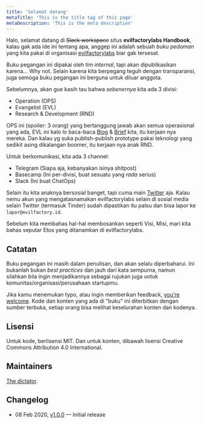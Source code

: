 ```yaml
---
title: 'Selamat datang'
metaTitle: 'This is the title tag of this page'
metaDescription: 'This is the meta description'
---
```


Halo, selamat datang di ~~Slack workspace~~ situs **evilfactorylabs Handbook**, kalau gak ada ide ini tentang apa, anggep ini adalah sebuah _buku pedoman_ yang kita pakai di organisasi [evilfactorylabs](https://evilfactorylabs.org) biar gak tersesat.

Buku pegangan ini dipakai oleh tim _internal_, tapi akan dipublikasikan karena... Why not. Selain karena kita berpegang teguh dengan transparansi, juga semoga buku pegangan ini berguna untuk diluar anggota.

Sebelumnya, akan gue kasih tau bahwa _sebenernya_ kita ada 3 divisi:

- Operation (OPS)
- Evangelist (EVL)
- Research & Development (RND)

OPS ini (spoiler: 3 orang) yang bertanggung jawab akan semua operasional yang ada, EVL ini kalo lo baca-baca [Blog](https://blog.evilfactory.id) & [Brief](https://brief.evilfactory.id) kita, itu kerjaan nya mereka. Dan kalau yg suka publish-publish prototype pakai teknologi yang sedikit asing dikalangan boomer, itu kerjaan nya anak RND.

Untuk berkomunikasi, kita ada 3 channel:

- Telegram (Siapa aja, kebanyakan isinya shitpost)
- Basecamp (Ini per-divisi, buat sesuatu yang _rada_ serius)
- Slack (Ini buat ChatOps)

Selain itu kita anaknya bersosial banget, tapi cuma main [Twitter](https://twitter.com/evilfactorylabs) aja. Kalau nemu akun yang mengatasnamakan evilfactorylabs selain di sosial media selain Twitter (termasuk Tinder) sudah dipastikan itu palsu dan bisa lapor ke `lapor@evilfactory.id`.

Sebelum kita membahas hal-hal membosankan seperti Visi, Misi, mari kita bahas seputar Etos yang ditanamkan di evilfactorylabs.

## Catatan

Buku pegangan ini masih dalam penulisan, dan akan selalu diperbaharui. Ini bukanlah bukan _best practices_ dan jauh dari kata sempurna, namun silahkan bila ingin menjadikannya sebagai rujukan juga untuk komunitas/organisasi/perusahaan startupmu.

Jika kamu menemukan typo, atau ingin memberikan feedback, [you're welcome](https://github.com/evilfactorylabs/handbook). Kode dan konten yang ada di "buku" ini diterbitkan dengan sumber terbuka, setiap orang bisa melihat keselurahan konten dan kodenya.

## Lisensi

Untuk kode, berlisensi MIT. Dan untuk konten, dibawah lisensi Creative Commons Attribution 4.0 International.

## Maintainers

[The dictator](https://twitter.com/faultable).

## Changelog

- 08 Feb 2020, [v1.0.0](https://github.com/evilfactorylabs/handbook/releases/tag/1.0.0) — Initial release
